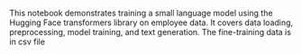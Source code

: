 This notebook demonstrates training a small language model using the Hugging Face transformers library on employee data. It covers data loading, preprocessing, model training, and text generation.
The fine-training data is in csv file 
